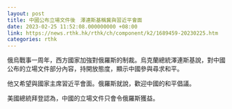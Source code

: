 ```yaml
---
layout: post
title: 中國公布立場文件後　澤連斯基稱冀與習近平會面
date: 2023-02-25 11:52:08.000000000 +08:00
link: https://news.rthk.hk/rthk/ch/component/k2/1689459-20230225.htm
categories: rthk
---
```


俄烏戰事一周年，西方國家加強對俄羅斯的制裁。烏克蘭總統澤連斯基說，對中國公布的立場文件部分內容，持開放態度，顯示中國參與尋求和平。

他又希望與國家主席習近平會面。俄羅斯就說，歡迎中國的和平倡議。

美國總統拜登認為，中國的立場文件只會令俄羅斯獲益。
